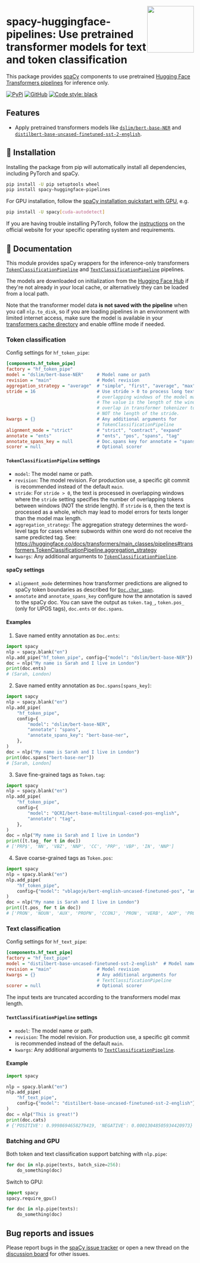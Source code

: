 <a href="https://explosion.ai"><img src="https://explosion.ai/assets/img/logo.svg" width="125" height="125" align="right" /></a>

# spacy-huggingface-pipelines: Use pretrained transformer models for text and token classification

This package provides [spaCy](https://github.com/explosion/spaCy) components to
use pretrained
[Hugging Face Transformers pipelines](https://huggingface.co/docs/transformers/main_classes/pipelines)
for inference only.

[![PyPi](https://img.shields.io/pypi/v/spacy-huggingface-pipelines.svg?style=flat-square&logo=pypi&logoColor=white)](https://pypi.python.org/pypi/spacy-huggingface-pipelines)
[![GitHub](https://img.shields.io/github/release/explosion/spacy-huggingface-pipelines/all.svg?style=flat-square&logo=github)](https://github.com/explosion/spacy-huggingface-pipelines/releases)
[![Code style: black](https://img.shields.io/badge/code%20style-black-000000.svg?style=flat-square)](https://github.com/ambv/black)

## Features

- Apply pretrained transformers models like
  [`dslim/bert-base-NER`](https://huggingface.co/dslim/bert-base-NER) and
  [`distilbert-base-uncased-finetuned-sst-2-english`](https://huggingface.co/distilbert-base-uncased-finetuned-sst-2-english).

## 🚀 Installation

Installing the package from pip will automatically install all dependencies,
including PyTorch and spaCy.

```bash
pip install -U pip setuptools wheel
pip install spacy-huggingface-pipelines
```

For GPU installation, follow the
[spaCy installation quickstart with GPU](https://spacy.io/usage/), e.g.

```bash
pip install -U spacy[cuda-autodetect]
```

If you are having trouble installing PyTorch, follow the
[instructions](https://pytorch.org/get-started/locally/) on the official website
for your specific operating system and requirements.

## 📖 Documentation

This module provides spaCy wrappers for the inference-only transformers
[`TokenClassificationPipeline`](https://huggingface.co/docs/transformers/main/en/main_classes/pipelines#transformers.TokenClassificationPipeline)
and
[`TextClassificationPipeline`](https://huggingface.co/docs/transformers/main/en/main_classes/pipelines#transformers.TextClassificationPipeline)
pipelines.

The models are downloaded on initialization from the
[Hugging Face Hub](https://huggingface.co/models) if they're not already in your
local cache, or alternatively they can be loaded from a local path.

Note that the transformer model data **is not saved with the pipeline** when you
call `nlp.to_disk`, so if you are loading pipelines in an environment with
limited internet access, make sure the model is available in your
[transformers cache directory](https://huggingface.co/docs/transformers/main/en/installation#cache-setup)
and enable offline mode if needed.

### Token classification

Config settings for `hf_token_pipe`:

```ini
[components.hf_token_pipe]
factory = "hf_token_pipe"
model = "dslim/bert-base-NER"     # Model name or path
revision = "main"                 # Model revision
aggregation_strategy = "average"  # "simple", "first", "average", "max"
stride = 16                       # Use stride > 0 to process long texts in
                                  # overlapping windows of the model max length.
                                  # The value is the length of the window
                                  # overlap in transformer tokenizer tokens,
                                  # NOT the length of the stride.
kwargs = {}                       # Any additional arguments for
                                  # TokenClassificationPipeline
alignment_mode = "strict"         # "strict", "contract", "expand"
annotate = "ents"                 # "ents", "pos", "spans", "tag"
annotate_spans_key = null         # Doc.spans key for annotate = "spans"
scorer = null                     # Optional scorer
```

#### `TokenClassificationPipeline` settings

- `model`: The model name or path.
- `revision`: The model revision. For production use, a specific git commit is
  recommended instead of the default `main`.
- `stride`: For `stride > 0`, the text is processed in overlapping windows where
  the `stride` setting specifies the number of overlapping tokens between
  windows (NOT the stride length). If `stride` is `0`, then the text is
  processed as a whole, which may lead to model errors for texts longer than the
  model max length.
- `aggregation_strategy`: The aggregation strategy determines the word-level
  tags for cases where subwords within one word do not receive the same
  predicted tag. See:
  https://huggingface.co/docs/transformers/main_classes/pipelines#transformers.TokenClassificationPipeline.aggregation_strategy
- `kwargs`: Any additional arguments to
  [`TokenClassificationPipeline`](https://huggingface.co/docs/transformers/main_classes/pipelines#transformers.TokenClassificationPipeline).

#### spaCy settings

- `alignment_mode` determines how transformer predictions are aligned to spaCy
  token boundaries as described for
  [`Doc.char_span`](https://spacy.io/api/doc#char_span).
- `annotate` and `annotate_spans_key` configure how the annotation is saved to
  the spaCy doc. You can save the output as `token.tag_`, `token.pos_` (only for
  UPOS tags), `doc.ents` or `doc.spans`.

#### Examples

1. Save named entity annotation as `Doc.ents`:

```python
import spacy
nlp = spacy.blank("en")
nlp.add_pipe("hf_token_pipe", config={"model": "dslim/bert-base-NER"})
doc = nlp("My name is Sarah and I live in London")
print(doc.ents)
# (Sarah, London)
```

2. Save named entity annotation as `Doc.spans[spans_key]`:

```python
import sapcy
nlp = spacy.blank("en")
nlp.add_pipe(
    "hf_token_pipe",
    config={
        "model": "dslim/bert-base-NER",
        "annotate": "spans",
        "annotate_spans_key": "bert-base-ner",
    },
)
doc = nlp("My name is Sarah and I live in London")
print(doc.spans["bert-base-ner"])
# [Sarah, London]
```

3. Save fine-grained tags as `Token.tag`:

```python
import spacy
nlp = spacy.blank("en")
nlp.add_pipe(
    "hf_token_pipe",
    config={
        "model": "QCRI/bert-base-multilingual-cased-pos-english",
        "annotate": "tag",
    },
)
doc = nlp("My name is Sarah and I live in London")
print([t.tag_ for t in doc])
# ['PRP$', 'NN', 'VBZ', 'NNP', 'CC', 'PRP', 'VBP', 'IN', 'NNP']
```

4. Save coarse-grained tags as `Token.pos`:

```python
import spacy
nlp = spacy.blank("en")
nlp.add_pipe(
    "hf_token_pipe",
    config={"model": "vblagoje/bert-english-uncased-finetuned-pos", "annotate": "pos"},
)
doc = nlp("My name is Sarah and I live in London")
print([t.pos_ for t in doc])
# ['PRON', 'NOUN', 'AUX', 'PROPN', 'CCONJ', 'PRON', 'VERB', 'ADP', 'PROPN']
```

### Text classification

Config settings for `hf_text_pipe`:

```ini
[components.hf_text_pipe]
factory = "hf_text_pipe"
model = "distilbert-base-uncased-finetuned-sst-2-english"  # Model name or path
revision = "main"                 # Model revision
kwargs = {}                       # Any additional arguments for
                                  # TextClassificationPipeline
scorer = null                     # Optional scorer
```

The input texts are truncated according to the transformers model max length.

#### `TextClassificationPipeline` settings

- `model`: The model name or path.
- `revision`: The model revision. For production use, a specific git commit is
  recommended instead of the default `main`.
- `kwargs`: Any additional arguments to
  [`TextClassificationPipeline`](https://huggingface.co/docs/transformers/main_classes/pipelines#transformers.TextClassificationPipeline).

#### Example

```python
import spacy

nlp = spacy.blank("en")
nlp.add_pipe(
    "hf_text_pipe",
    config={"model": "distilbert-base-uncased-finetuned-sst-2-english"},
)
doc = nlp("This is great!")
print(doc.cats)
# {'POSITIVE': 0.9998694658279419, 'NEGATIVE': 0.00013048505934420973}
```

### Batching and GPU

Both token and text classification support batching with `nlp.pipe`:

```python
for doc in nlp.pipe(texts, batch_size=256):
    do_something(doc)
```

Switch to GPU:

```python
import spacy
spacy.require_gpu()

for doc in nlp.pipe(texts):
    do_something(doc)
```

## Bug reports and issues

Please report bugs in the
[spaCy issue tracker](https://github.com/explosion/spaCy/issues) or open a new
thread on the [discussion board](https://github.com/explosion/spaCy/discussions)
for other issues.

